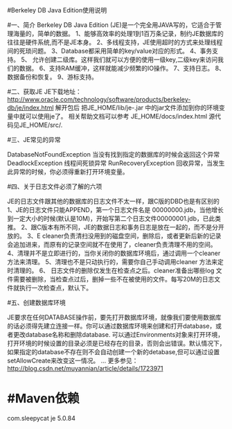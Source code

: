 #Berkeley DB Java Edition使用说明

#一、简介
Berkeley DB Java Edition (JE)是一个完全用JAVA写的，它适合于管理海量的，简单的数据。
1、能够高效率的处理1到1百万条记录，制约JE数据库的往往是硬件系统,而不是JE本身。
2、多线程支持，JE使用超时的方式来处理线程间的死琐问题。
3、Database都采用简单的key/value对应的形式。
4、事务支持。
5、 允许创建二级库。这样我们就可以方便的使用一级key,二级key来访问我们的数据。
6、支持RAM缓冲，这样就能减少频繁的IO操作。
7、支持日志。
8、数据备份和恢复。
9、游标支持。

#二、获取JE
JE下载地址：
http://www.oracle.com/technology/software/products/berkeley-db/je/index.html
解开包后 把JE_HOME/lib/je-<version>.jar 中的jar文件添加到你的环境变量中就可以使用je了。
相关帮助文档可以参考 JE_HOME/docs/index.html
源代码见JE_HOME/src/*.*

#三、JE常见的异常

DatabaseNotFoundException 当没有找到指定的数据库的时候会返回这个异常
DeadlockException 线程间死锁异常
RunRecoveryException 回收异常，当发生此异常的时候，你必须得重新打开环境变量。

#四、关于日志文件必须了解的六项

JE的日志文件跟其他的数据库的日志文件不太一样，跟C版的DBD也是有区别的
1、JE的日志文件只能APPEND，第一个日志文件名是 00000000.jdb，当他增长到一定大小的时候(默认是10M)，开始写第二个日志文件00000001.jdb，已此类推。
2、跟C版本有所不同，JE的数据日志和事务日志是放在一起的，而不是分开放的。
3、E cleaner负责清扫没用到的磁盘空间，删除后，或者更新后新的记录会追加进来，而原有的记录空间就不在使用了，cleaner负责清理不用的空间。
4、清理并不是立即进行的，当你关闭你的数据库环境后，通过调用一个cleaner方法来清理。
5、清理也不是只动执行的，需要你自己手动调用cleaner 方法来定时清理的。
6、 日志文件的删除仅发生在检查点之后。cleaner准备出哪些log 文件需要被删除，当检查点过后，删掉一些不在被使用的文件。每写20M的日志文件就执行一次检查点，默认下。

#五、创建数据库环境

JE要求在任何DATABASE操作前，要先打开数据库环境，就像我们要使用数据库的话必须得先建立连接一样。你可以通过数据库环境来创建和打开database，或者更改database名称和删除database.
可以通过Environments对象来打开环境，打开环境的时候设置的目录必须是已经存在的目录，否则会出错误。默认情况下，如果指定的database不存在则不会自动创建一个新的detabase,但可以通过设置setAllowCreate来改变这一情况。
...
更多参见：http://blog.csdn.net/muyannian/article/details/1723971


#Maven依赖
=======================================================

<!-- https://mvnrepository.com/artifact/com.sleepycat/je -->
<dependency>
    <groupId>com.sleepycat</groupId>
    <artifactId>je</artifactId>
    <version>5.0.84</version>
</dependency>



   
    
